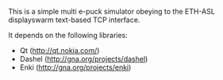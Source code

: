 This is a simple multi e-puck simulator obeying to the ETH-ASL displayswarm
text-based TCP interface.

It depends on the following libraries:

 * Qt (http://qt.nokia.com/)
 * Dashel (http://gna.org/projects/dashel)
 * Enki (http://gna.org/projects/enki)
